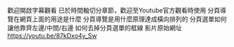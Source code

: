 歡迎開啟字幕觀看
已於時間軸切分章節，歡迎至Youtube官方觀看時使用
分頁導覽在網頁上面的用途是什麼
分頁導覽是用什麼原理達成橫向排列的
分頁選單如何讓他靠齊左邊/中間/右邊
如何去掉分頁選單的框線
影片原始網址 https://youtu.be/87kDxo4y_Sw

